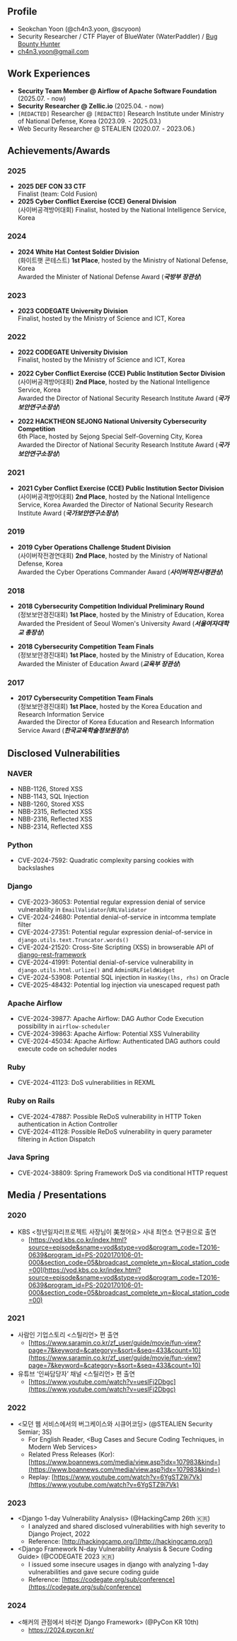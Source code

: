 ## Profile
- Seokchan Yoon (@ch4n3.yoon, @scyoon)
- Security Researcher / CTF Player of BlueWater (WaterPaddler) / [Bug Bounty Hunter](https://hackerone.com/scyoon)
- ch4n3.yoon@gmail.com

## Work Experiences
- **Security Team Member @ Airflow of Apache Software Foundation** (2025.07. - now)
- **Security Researcher @ Zellic.io** (2025.04. - now)
- `[REDACTED]` Researcher @ `[REDACTED]` Research Institute under Ministry of National Defense, Korea (2023.09. - 2025.03.)
- Web Security Researcher @ STEALIEN (2020.07. - 2023.06.)


## Achievements/Awards

### 2025
- **2025 DEF CON 33 CTF**  
  Finalist (team: Cold Fusion)
- **2025 Cyber Conflict Exercise (CCE) General Division**  
  (사이버공격방어대회) Finalist, hosted by the National Intelligence Service, Korea

### 2024
- **2024 White Hat Contest Soldier Division**  
  (화이트햇 콘테스트) **1st Place**, hosted by the Ministry of National Defense, Korea  
  Awarded the Minister of National Defense Award (___국방부 장관상___)

### 2023
- **2023 CODEGATE University Division**  
  Finalist, hosted by the Ministry of Science and ICT, Korea

### 2022
- **2022 CODEGATE University Division**  
  Finalist, hosted by the Ministry of Science and ICT, Korea

- **2022 Cyber Conflict Exercise (CCE) Public Institution Sector Division**  
  (사이버공격방어대회) **2nd Place**, hosted by the National Intelligence Service, Korea  
  Awarded the Director of National Security Research Institute Award (___국가보안연구소장상___)

- **2022 HACKTHEON SEJONG National University Cybersecurity Competition**  
  6th Place, hosted by Sejong Special Self-Governing City, Korea  
  Awarded the Director of National Security Research Institute Award (___국가보안연구소장상___)

### 2021
- **2021 Cyber Conflict Exercise (CCE) Public Institution Sector Division**  
  (사이버공격방어대회) **2nd Place**, hosted by the National Intelligence Service, Korea
  Awarded the Director of National Security Research Institute Award (___국가보안연구소장상___)

### 2019
- **2019 Cyber Operations Challenge Student Division**   
  (사이버작전경연대회) **2nd Place**, hosted by the Ministry of National Defense, Korea  
  Awarded the Cyber Operations Commander Award (___사이버작전사령관상___)

### 2018
- **2018 Cybersecurity Competition Individual Preliminary Round**  
  (정보보안경진대회) **1st Place**, hosted by the Ministry of Education, Korea  
  Awarded the President of Seoul Women's University Award (___서울여자대학교 총장상___)

- **2018 Cybersecurity Competition Team Finals**  
  (정보보안경진대회) **1st Place**, hosted by the Ministry of Education, Korea  
  Awarded the Minister of Education Award (___교육부 장관상___)

### 2017
- **2017 Cybersecurity Competition Team Finals**  
  (정보보안경진대회) **1st Place**, hosted by the Korea Education and Research Information Service  
  Awarded the Director of Korea Education and Research Information Service Award (___한국교육학술정보원장상___)

## Disclosed Vulnerabilities
### NAVER
- NBB-1126, Stored XSS
- NBB-1143, SQL Injection
- NBB-1260, Stored XSS
- NBB-2315, Reflected XSS
- NBB-2316, Reflected XSS
- NBB-2314, Reflected XSS

### Python
- CVE-2024-7592: Quadratic complexity parsing cookies with backslashes

### Django
- CVE-2023-36053: Potential regular expression denial of service vulnerability in `EmailValidator`/`URLValidator`
- CVE-2024-24680: Potential denial-of-service in intcomma template filter
- CVE-2024-27351: Potential regular expression denial-of-service in `django.utils.text.Truncator.words()`
- CVE-2024-21520: Cross-Site Scripting (XSS) in browserable API of [django-rest-framework](https://github.com/encode/django-rest-framework)
- CVE-2024-41991: Potential denial-of-service vulnerability in `django.utils.html.urlize()` and `AdminURLFieldWidget`
- CVE-2024-53908: Potential SQL injection in `HasKey(lhs, rhs)` on Oracle
- CVE-2025-48432: Potential log injection via unescaped request path

### Apache Airflow
- CVE-2024-39877: Apache Airflow: DAG Author Code Execution possibility in `airflow-scheduler`
- CVE-2024-39863: Apache Airflow: Potential XSS Vulnerability
- CVE-2024-45034: Apache Airflow: Authenticated DAG authors could execute code on scheduler nodes

### Ruby 
- CVE-2024-41123: DoS vulnerabilities in REXML

### Ruby on Rails
- CVE-2024-47887: Possible ReDoS vulnerability in HTTP Token authentication in Action Controller
- CVE-2024-41128: Possible ReDoS vulnerability in query parameter filtering in Action Dispatch

### Java Spring
- CVE-2024-38809: Spring Framework DoS via conditional HTTP request

## Media / Presentations
### 2020
- KBS <청년일자리프로젝트 사장님이 美쳤어요> 사내 최연소 연구원으로 출연
    - [https://vod.kbs.co.kr/index.html?source=episode&sname=vod&stype=vod&program_code=T2016-0639&program_id=PS-2020170106-01-000&section_code=05&broadcast_complete_yn=&local_station_code=00](https://vod.kbs.co.kr/index.html?source=episode&sname=vod&stype=vod&program_code=T2016-0639&program_id=PS-2020170106-01-000&section_code=05&broadcast_complete_yn=&local_station_code=00)

### 2021
- 사람인 기업스토리 <스틸리언> 편 출연
    - [https://www.saramin.co.kr/zf_user/guide/movie/fun-view?page=7&keyword=&category=&sort=&seq=433&count=10](https://www.saramin.co.kr/zf_user/guide/movie/fun-view?page=7&keyword=&category=&sort=&seq=433&count=10)
- 유튜브 ‘인싸담당자’ 채널 <스틸리언> 편 출연
    - [https://www.youtube.com/watch?v=ueslFj2Dbgc](https://www.youtube.com/watch?v=ueslFj2Dbgc)

### 2022
- <모던 웹 서비스에서의 버그케이스와 시큐어코딩> (@STEALIEN Security Semiar; 3S)
    - For English Reader, <Bug Cases and Secure Coding Techniques, in Modern Web Services>
    - Related Press Releases (Kor): [https://www.boannews.com/media/view.asp?idx=107983&kind=](https://www.boannews.com/media/view.asp?idx=107983&kind=)
    - Replay: [https://www.youtube.com/watch?v=6YgSTZ9i7Vk](https://www.youtube.com/watch?v=6YgSTZ9i7Vk)

### 2023
- <Django 1-day Vulnerability Analysis> (@HackingCamp 26th 🇰🇷)
    - I analyzed and shared disclosed vulnerabilities with high severity to Django Project, 2022
    - Reference: [http://hackingcamp.org/](http://hackingcamp.org/)
- <Django Framework N-day Vulnerability Analysis & Secure Coding Guide> (@CODEGATE 2023 🇰🇷)
    - I issued some insecure usages in django with analyzing 1-day vulnerabilities and gave secure coding guide 
    - Reference: [https://codegate.org/sub/conference](https://codegate.org/sub/conference)

### 2024
- <해커의 관점에서 바라본 Django Framework> (@PyCon KR 10th)
    - https://2024.pycon.kr/
